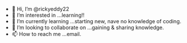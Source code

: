 - 👋 Hi, I’m @rickyeddy22
- 👀 I’m interested in ...learning!!
- 🌱 I’m currently learning ...starting new, nave no knowledge of coding.
- 💞️ I’m looking to collaborate on ...gaining & sharing knowledge. 
- 📫 How to reach me ...email.

<!---
rickyeddy22/rickyeddy22 is a ✨ special ✨ repository because its `README.md` (this file) appears on your GitHub profile.
You can click the Preview link to take a look at your changes.
--->
